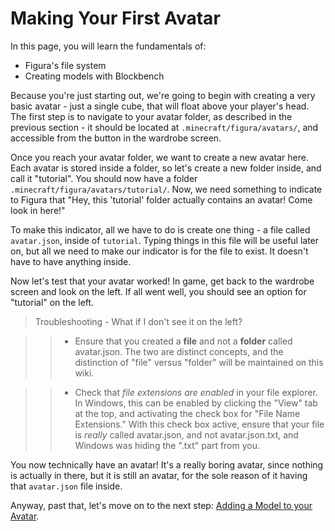 # Making Your First Avatar

In this page, you will learn the fundamentals of:

* Figura's file system
* Creating models with Blockbench

Because you're just starting out, we're going to begin with creating a very basic avatar - just a single cube, that will float above your player's head. The first step is to navigate to your avatar folder, as described in the previous section - it should be located at `.minecraft/figura/avatars/`, and accessible from the button in the wardrobe screen.

Once you reach your avatar folder, we want to create a new avatar here. Each avatar is stored inside a folder, so let's create a new folder inside, and call it "tutorial". You should now have a folder `.minecraft/figura/avatars/tutorial/`. Now, we need something to indicate to Figura that "Hey, this 'tutorial' folder actually contains an avatar! Come look in here!"

To make this indicator, all we have to do is create one thing - a file called `avatar.json`, inside of `tutorial`. Typing things in this file will be useful later on, but all we need to make our indicator is for the file to exist. It doesn't have to have anything inside.

Now let's test that your avatar worked! In game, get back to the wardrobe screen and look on the left. If all went well, you should see an option for "tutorial" on the left.

> Troubleshooting - What if I don't see it on the left?

> > * Ensure that you created a **file** and not a **folder** called avatar.json. The two are distinct concepts, and the distinction of "file" versus "folder" will be maintained on this wiki.

> > * Check that _file extensions are enabled_ in your file explorer. In Windows, this can be enabled by clicking the "View" tab at the top, and activating the check box for "File Name Extensions." With this check box active, ensure that your file is _really_ called avatar.json, and not avatar.json.txt, and Windows was hiding the ".txt" part from you.

You now technically have an avatar! It's a really boring avatar, since nothing is actually in there, but it is still an avatar, for the sole reason of it having that `avatar.json` file inside.

Anyway, past that, let's move on to the next step: [Adding a Model to your Avatar](p2_model.md).
